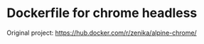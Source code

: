 # Dockerfile for chrome headless

Original project: https://hub.docker.com/r/zenika/alpine-chrome/

